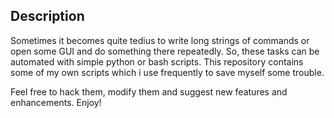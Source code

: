 ## Description

Sometimes it becomes quite tedius to write long strings of commands or open some GUI and do something there repeatedly. So, these tasks can be automated with simple python or bash scripts. This repository contains some of my own scripts which i use frequently to save myself some trouble.

Feel free to hack them, modify them and suggest new features and enhancements. Enjoy!
